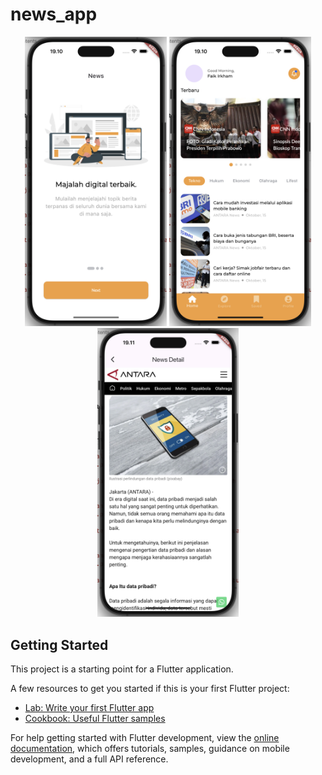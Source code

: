 # news_app

<p align="center">
  <img src="assets/ui/sc1.png" alt="Home Page" width="45%" />
  <img src="assets/ui/sc2.png" alt="Profile Page" width="45%" />
  <img src="assets/ui/sc3.png" alt="Profile Page" width="45%" />
</p>

## Getting Started

This project is a starting point for a Flutter application.

A few resources to get you started if this is your first Flutter project:

- [Lab: Write your first Flutter app](https://docs.flutter.dev/get-started/codelab)
- [Cookbook: Useful Flutter samples](https://docs.flutter.dev/cookbook)

For help getting started with Flutter development, view the
[online documentation](https://docs.flutter.dev/), which offers tutorials,
samples, guidance on mobile development, and a full API reference.
